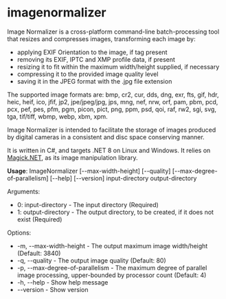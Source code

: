 # imagenormalizer
Image Normalizer is a cross-platform command-line batch-processing tool that resizes and compresses images, transforming each image by:
* applying EXIF Orientation to the image, if tag present
* removing its EXIF, IPTC and XMP profile data, if present
* resizing it to fit within the maximum width/height supplied, if necessary
* compressing it to the provided image quality level
* saving it in the JPEG format with the .jpg file extension

The supported image formats are: bmp, cr2, cur, dds, dng, exr, fts, gif, hdr, heic, heif, ico, jfif, jp2, jpe/jpeg/jpg, jps, mng, nef, nrw, orf, pam, pbm, pcd, pcx, pef, pes, pfm, pgm, picon, pict, png, ppm, psd, qoi, raf, rw2, sgi, svg, tga, tif/tiff, wbmp, webp, xbm, xpm.

Image Normalizer is intended to facilitate the storage of images produced by digital cameras in a consistent and disc space conserving manner.

It is written in C#, and targets .NET 8 on Linux and Windows. It relies on [Magick.NET](https://github.com/dlemstra/Magick.NET), as its image manipulation library.

__Usage__: ImageNormalizer [--max-width-height] [--quality] [--max-degree-of-parallelism] [--help] [--version] input-directory output-directory

Arguments:
* 0: input-directory - The input directory (Required)
* 1: output-directory - The output directory, to be created, if it does not exist (Required)

Options:
* -m, --max-width-height - The output maximum image width/height (Default: 3840)
* -q, --quality - The output image quality (Default: 80)
* -p, --max-degree-of-parallelism - The maximum degree of parallel image processing, upper-bounded by processor count (Default: 4)
* -h, --help - Show help message
* --version - Show version

